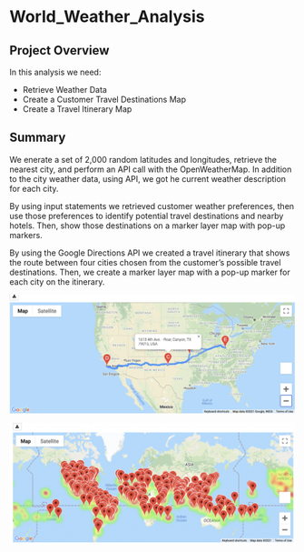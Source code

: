 # World_Weather_Analysis

## Project Overview

In this analysis we need: 
- Retrieve Weather Data
- Create a Customer Travel Destinations Map
-  Create a Travel Itinerary Map

## Summary

We enerate a set of 2,000 random latitudes and longitudes, retrieve the nearest city, and perform an API call with the OpenWeatherMap. In addition to the city weather data, using API, we got he current weather description for each city. 

By using input statements we retrieved customer weather preferences, then use those preferences to identify potential travel destinations and nearby hotels. Then, show those destinations on a marker layer map with pop-up markers.

By using the Google Directions API we created a travel itinerary that shows the route between four cities chosen from the customer’s possible travel destinations. Then, we create a marker layer map with a pop-up marker for each city on the itinerary.

![Hotel_info.png](weather_data/Hotel_info.png)

![Locations.png](weather_data/Locations.png)
